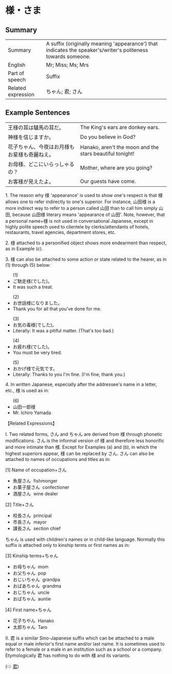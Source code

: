 # 様・さま

## Summary

<table><tr>   <td>Summary</td>   <td>A suffix (originally meaning 'appearance') that indicates the speaker's/writer's politeness towards someone.</td></tr><tr>   <td>English</td>   <td>Mr; Miss; Ms; Mrs</td></tr><tr>   <td>Part of speech</td>   <td>Suffix</td></tr><tr>   <td>Related expression</td>   <td>ちゃん; 君; さん</td></tr></table>

## Example Sentences

<table><tr>   <td>王様の耳は驢馬の耳だ。</td>   <td>The King's ears are donkey ears.</td></tr><tr>   <td>神様を信じますか。</td>   <td>Do you believe in God?</td></tr><tr>   <td>花子ちゃん、今夜はお月様もお星様も奇麗ねえ。</td>   <td>Hanako, aren't the moon and the stars beautiful tonight!</td></tr><tr>   <td>お母様、どこにいらっしゃるの？</td>   <td>Mother, where are you going?</td></tr><tr>   <td>お客様が見えたよ。</td>   <td>Our guests have come.</td></tr></table>

<p>1. The reason why <span class="cloze">様</span> 'appearance' is used to show one's respect is that <span class="cloze">様</span> allows one to refer indirectly to one's superior. For instance, 山田<span class="cloze">様</span> is a more indirect way to refer to a person called 山田 than to call him simply 山田, because 山田<span class="cloze">様</span> literary means 'appearance of 山田'. Note, however, that a personal name+<span class="cloze">様</span> is not used in conversational Japanese, except in highly polite speech used to clientele by clerks/attendants of hotels, restaurants, travel agencies, department stores, etc.</p>  <p>2. <span class="cloze">様</span> attached to a personified object shows more endearment than respect, as in Example (c).</p>  <p>3. <span class="cloze">様</span> can also be attached to some action or state related to the hearer, as in (1) through (5) below:</p>  <ul>(1) <li>ご馳走<span class="cloze">様</span>(でした)。</li> <li>It was such a treat.</li> </ul>  <ul>(2) <li>お世話<span class="cloze">様</span>になりました。</li> <li>Thank you for all that you've done for me.</li> </ul>  <ul>(3) <li>お気の毒<span class="cloze">様</span>(でした)。</li> <li>Literally: It was a pitiful matter. (That's too bad.)</li> </ul>  <ul>(4) <li>お疲れ<span class="cloze">様</span>(でした)。</li> <li>You must be very tired.</li> </ul>  <ul>(5) <li>おかげ<span class="cloze">様</span>で元気です。</li> <li>Literally: Thanks to you I'm fine. (I'm fine, thank you.)</li> </ul>  <p>4. In written Japanese, especially after the addressee's name in a letter, etc., <span class="cloze">様</span> is used as in:</p>  <ul>(6) <li>山田一郎<span class="cloze">様</span></li> <li>Mr. Ichiro Yamada</li> </ul>  <p>【Related Expressions】</p>  <p>I. Two related forms, さん and ちゃん are derived from <span class="cloze">様</span> through phonetic modifications. さん is the informal version of <span class="cloze">様</span> and therefore less honorific and more intimate than <span class="cloze">様</span>. Except for Examples (a) and (b), in which the highest superiors appear, <span class="cloze">様</span> can be replaced by さん. さん can also be attached to names of occupations and titles as in:</p>  <p>[1] Name of occupation+さん</p>  <ul> <li>魚屋さん&nbsp;&nbsp;fishmonger</li> <div class="divide"></div> <li>お菓子屋さん&nbsp;&nbsp;confectioner</li> <div class="divide"></div> <li>酒屋さん&nbsp;&nbsp;wine dealer</li> </ul>  <p>[2] Title+さん</p>  <ul> <li>校長さん&nbsp;&nbsp;principal</li> <div class="divide"></div> <li>市長さん&nbsp;&nbsp;mayor</li> <div class="divide"></div> <li>課長さん&nbsp;&nbsp;section chief</li> </ul>   <p>ちゃん is used with children's names or in child-like language. Normally this suffix is attached only to kinship terms or first names as in:</p>  <p>[3] Kinship terms+ちゃん</p>  <ul> <li>お母ちゃん&nbsp;&nbsp;mom</li> <div class="divide"></div> <li>お父ちゃん&nbsp;&nbsp;pop</li> <div class="divide"></div> <li>おじいちゃん&nbsp;&nbsp;grandpa</li> <div class="divide"></div> <li>おばあちゃん&nbsp;&nbsp;grandma</li> <div class="divide"></div> <li>おじちゃん&nbsp;&nbsp;uncle</li> <div class="divide"></div> <li>おばちゃん&nbsp;&nbsp;auntie</li> </ul>  <p>[4] First name+ちゃん</p>  <ul> <li>花子ちやん&nbsp;&nbsp;Hanako</li> <div class="divide"></div> <li>太郎ちゃん&nbsp;&nbsp;Taro</li> </ul>   <p>II. 君 is a similar Sino-Japanese suffix which can be attached to a male equal or male inferior's first name and/or last name. It is sometimes used to refer to a female or a male in an institution such as a school or a company. Etymologically 君 has nothing to do with <span class="cloze">様</span> and its variants.</p>   <p>(⇨ <a href="#㊦ 君・くん">君</a>)</p>

